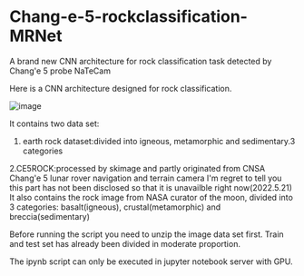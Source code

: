 # Chang-e-5-rockclassification-MRNet
A brand new CNN architecture for rock classification task detected by Chang'e 5 probe NaTeCam

Here is a CNN architecture designed for rock classification.

![image](https://user-images.githubusercontent.com/95695195/169642176-36d361c3-88d4-4df0-86e0-1e382e9b36ab.png)


It contains two data set:

1. earth rock dataset:divided into igneous, metamorphic and sedimentary.3 categories 


2.CE5ROCK:processed by skimage and partly originated from CNSA Chang'e 5 lunar rover navigation and terrain camera
I'm regret to tell you this part has not been disclosed so that it is unavailble right now(2022.5.21)
It also contains the rock image from NASA curator of the moon, divided into 3 categories: basalt(igneous), crustal(metamorphic) and breccia(sedimentary)

Before running the script you need to unzip the image data set first. Train and test set has already been divided in moderate proportion.

The ipynb script can only be executed in jupyter notebook server with GPU.
